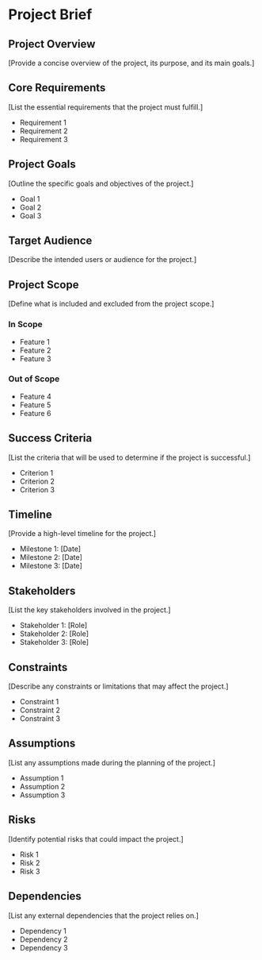 # Project Brief

## Project Overview
[Provide a concise overview of the project, its purpose, and its main goals.]

## Core Requirements
[List the essential requirements that the project must fulfill.]

- Requirement 1
- Requirement 2
- Requirement 3

## Project Goals
[Outline the specific goals and objectives of the project.]

- Goal 1
- Goal 2
- Goal 3

## Target Audience
[Describe the intended users or audience for the project.]

## Project Scope
[Define what is included and excluded from the project scope.]

### In Scope
- Feature 1
- Feature 2
- Feature 3

### Out of Scope
- Feature 4
- Feature 5
- Feature 6

## Success Criteria
[List the criteria that will be used to determine if the project is successful.]

- Criterion 1
- Criterion 2
- Criterion 3

## Timeline
[Provide a high-level timeline for the project.]

- Milestone 1: [Date]
- Milestone 2: [Date]
- Milestone 3: [Date]

## Stakeholders
[List the key stakeholders involved in the project.]

- Stakeholder 1: [Role]
- Stakeholder 2: [Role]
- Stakeholder 3: [Role]

## Constraints
[Describe any constraints or limitations that may affect the project.]

- Constraint 1
- Constraint 2
- Constraint 3

## Assumptions
[List any assumptions made during the planning of the project.]

- Assumption 1
- Assumption 2
- Assumption 3

## Risks
[Identify potential risks that could impact the project.]

- Risk 1
- Risk 2
- Risk 3

## Dependencies
[List any external dependencies that the project relies on.]

- Dependency 1
- Dependency 2
- Dependency 3
